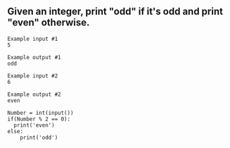 ## Given an integer, print "odd" if it's odd and print "even" otherwise.

```
Example input #1
5

Example output #1
odd

Example input #2
6

Example output #2
even
```
```
Number = int(input())
if(Number % 2 == 0):
  print('even')
else:
    print('odd')
```